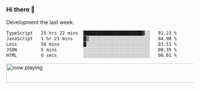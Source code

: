 ### Hi there 👋

Development the last week:
<!--START_SECTION:waka-->

```txt
TypeScript   25 hrs 22 mins  ██████████████████████▓░░   91.23 %
JavaScript   1 hr 21 mins    █▒░░░░░░░░░░░░░░░░░░░░░░░   04.90 %
Less         58 mins         █░░░░░░░░░░░░░░░░░░░░░░░░   03.51 %
JSON         5 mins          ░░░░░░░░░░░░░░░░░░░░░░░░░   00.35 %
HTML         0 secs          ░░░░░░░░░░░░░░░░░░░░░░░░░   00.01 %
```

<!--END_SECTION:waka-->

<!--
**JASONPANGGO/jasonpanggo** is a ✨ _special_ ✨ repository because its `README.md` (this file) appears on your GitHub profile.

Here are some ideas to get you started:

- 🔭 I’m currently working on ...
- 🌱 I’m currently learning ...
- 👯 I’m looking to collaborate on ...
- 🤔 I’m looking for help with ...
- 💬 Ask me about ...
- 📫 How to reach me: ...
- 😄 Pronouns: ...
- ⚡ Fun fact: ...
-->

<a href="https://volt.fm/user/q8yd9e79csfr57rt" target="_blank"><img src="https://spotify-badge-egoist.vercel.app/api/now-playing" width="540" height="52" alt="now playing"></a>
